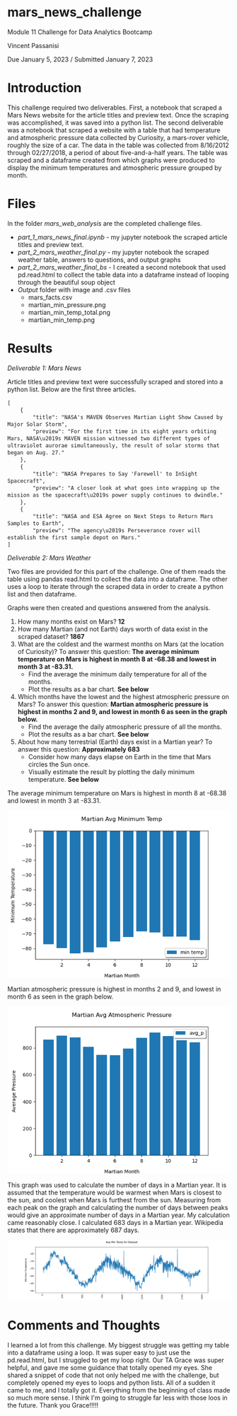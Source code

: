 # mars_news_challenge
Module 11 Challenge for Data Analytics Bootcamp

Vincent Passanisi

Due January 5, 2023 / Submitted January 7, 2023

# **Introduction**

This challenge required two deliverables. First, a notebook that scraped a Mars News website for the article titles and preview text. Once the scraping was accomplished, it was saved into a python list. The second deliverable was a notebook that scraped a website with a table that had temperature and atmospheric pressure data collected by Curiosity, a mars-rover vehicle, roughly the size of a car. The data in the table was collected from 8/16/2012 through 02/27/2018, a period of about five-and-a-half years. The table was scraped and a dataframe created from which graphs were produced to display the minimum temperatures and atmospheric pressure grouped by month.

# **Files**

In the folder *mars_web_analysis* are the completed challenge files.

* *part_1_mars_news_final.ipynb* - my jupyter notebook the scraped article titles and preview text.
* *part_2_mars_weather_final.py* - my jupyter notebook the scraped weather table, answers to questions, and output graphs
* *part_2_mars_weather_final_bs* - I created a second notebook that used pd.read.html to collect the table data into a dataframe instead of looping through the beautiful soup object
* *Output* folder with image and .csv files
    * mars_facts.csv
    * martian_min_pressure.png
    * martian_min_temp_total.png
    * martian_min_temp.png

# **Results**

*Deliverable 1: Mars News*

Article titles and preview text were successfully scraped and stored into a python list. Below are the first three articles.

    [
        {
            "title": "NASA's MAVEN Observes Martian Light Show Caused by Major Solar Storm",
            "preview": "For the first time in its eight years orbiting Mars, NASA\u2019s MAVEN mission witnessed two different types of ultraviolet aurorae simultaneously, the result of solar storms that began on Aug. 27."
        },
        {
            "title": "NASA Prepares to Say 'Farewell' to InSight Spacecraft",
            "preview": "A closer look at what goes into wrapping up the mission as the spacecraft\u2019s power supply continues to dwindle."
        },
        {
            "title": "NASA and ESA Agree on Next Steps to Return Mars Samples to Earth",
            "preview": "The agency\u2019s Perseverance rover will establish the first sample depot on Mars."
    ]

*Deliverable 2: Mars Weather*

Two files are provided for this part of the challenge. One of them reads the table using pandas read.html to collect the data into a dataframe. The other uses a loop to iterate through the scraped data in order to create a python list and then dataframe.

Graphs were then created and questions answered from the analysis.

1. How many months exist on Mars? **12**
2. How many Martian (and not Earth) days worth of data exist in the scraped dataset? **1867**
3. What are the coldest and the warmest months on Mars (at the location of Curiosity)? To answer this question:
    **The average minimum temperature on Mars is highest in month 8 at -68.38 and lowest in month 3 at -83.31.**
    * Find the average the minimum daily temperature for all of the months.
    * Plot the results as a bar chart. **See below**
4. Which months have the lowest and the highest atmospheric pressure on Mars? To answer this question:
    **Martian atmospheric pressure is highest in months 2 and 9, and lowest in month 6 as seen in the graph below.**
    * Find the average the daily atmospheric pressure of all the months.
    * Plot the results as a bar chart. **See below**
5. About how many terrestrial (Earth) days exist in a Martian year? To answer this question: **Approximately 683**
    * Consider how many days elapse on Earth in the time that Mars circles the Sun once.
    * Visually estimate the result by plotting the daily minimum temperature. **See below**

The average minimum temperature on Mars is highest in month 8 at -68.38 and lowest in month 3 at -83.31.

![Mars minimum temperature](mars_web_analysis/Output/martian_min_temp.png)


Martian atmospheric pressure is highest in months 2 and 9, and lowest in month 6 as seen in the graph below.

![Mars Atmospheric Pressure](mars_web_analysis/Output/martian_min_pressure.png)


This graph was used to calculate the number of days in a Martian year. It is assumed that the temperature would be warmest when Mars is closest to the sun, and coolest when Mars is furthest from the sun. Measuring from each peak on the graph and calculating the number of days between peaks would give an approximate number of days in a Martian year. My calculation came reasonably close. I calculated 683 days in a Martian year. Wikipedia states that there are approximately 687 days.

![Total Temp Data](mars_web_analysis/Output/martian_min_temp_total.png)


# **Comments and Thoughts**

I learned a lot from this challenge. My biggest struggle was getting my table into a dataframe using a loop. It was super easy to just use the pd.read.html, but I struggled to get my loop right. Our TA Grace was super helpful, and gave me some guidance that totally opened my eyes. She shared a snippet of code that not only helped me with the challenge, but completely opened my eyes to loops and python lists. All of a sudden it came to me, and I totally got it. Everything from the beginning of class made so much more sense. I think I'm going to struggle far less with those loos in the future. Thank you Grace!!!!!
